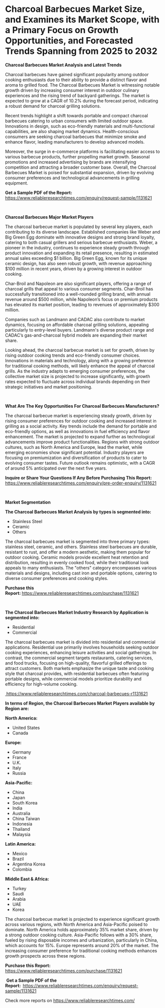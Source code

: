 <p><h1>Charcoal Barbecues Market Size, and Examines its Market Scope, with a Primary Focus on Growth Opportunities, and Forecasted Trends Spanning from 2025 to 2032</h1></p><p><strong>Charcoal Barbecues Market Analysis and Latest Trends</strong></p>
<p><p>Charcoal barbecues have gained significant popularity among outdoor cooking enthusiasts due to their ability to provide a distinct flavor and aroma to grilled food. The Charcoal Barbecues Market is witnessing notable growth driven by increasing consumer interest in outdoor culinary experiences and the rising trend of backyard gatherings. The market is expected to grow at a CAGR of 10.2% during the forecast period, indicating a robust demand for charcoal grilling solutions.</p><p>Recent trends highlight a shift towards portable and compact charcoal barbecues catering to urban consumers with limited outdoor space. Innovations in design, such as eco-friendly materials and multi-functional capabilities, are also shaping market dynamics. Health-conscious consumers are seeking charcoal barbecues that minimize smoke and enhance flavor, leading manufacturers to develop advanced models.</p><p>Moreover, the surge in e-commerce platforms is facilitating easier access to various barbecue products, further propelling market growth. Seasonal promotions and increased advertising by brands are intensifying competition and attracting a broader customer base. Overall, the Charcoal Barbecues Market is poised for substantial expansion, driven by evolving consumer preferences and technological advancements in grilling equipment.</p></p>
<p><strong>Get a Sample PDF of the Report:&nbsp;</strong> <a href="https://www.reliableresearchtimes.com/enquiry/request-sample/1131621?utm_campaign=2218&utm_medium=2&utm_source=Github&utm_content=ia&utm_term=28022025&utm_id=charcoal-barbecues">https://www.reliableresearchtimes.com/enquiry/request-sample/1131621</a></p>
<p>&nbsp;</p>
<p><strong>Charcoal Barbecues Major Market Players</strong></p>
<p><p>The charcoal barbecue market is populated by several key players, each contributing to its diverse landscape. Established companies like Weber and Big Green Egg dominate with innovative designs and strong brand loyalty, catering to both casual grillers and serious barbecue enthusiasts. Weber, a pioneer in the industry, continues to experience steady growth through product innovation and expanding its retail presence, resulting in estimated annual sales exceeding $1 billion. Big Green Egg, known for its unique ceramic design, has also seen robust growth, with revenue approaching $100 million in recent years, driven by a growing interest in outdoor cooking.</p><p>Char-Broil and Napoleon are also significant players, offering a range of charcoal grills that appeal to various consumer segments. Char-Broil has successfully transitioned into a well-rounded grilling brand, with annual revenue around $500 million, while Napoleon’s focus on premium products has elevated its market position, leading to revenues of approximately $300 million.</p><p>Companies such as Landmann and CADAC also contribute to market dynamics, focusing on affordable charcoal grilling solutions, appealing particularly to entry-level buyers. Landmann's diverse product range and CADAC’s gas-and-charcoal hybrid models are expanding their market share.</p><p>Looking ahead, the charcoal barbecue market is set for growth, driven by rising outdoor cooking trends and eco-friendly consumer choices. Innovations in materials and technology, along with a growing preference for traditional cooking methods, will likely enhance the appeal of charcoal grills. As the industry adapts to emerging consumer preferences, the collective market size is projected to increase significantly, with growth rates expected to fluctuate across individual brands depending on their strategic initiatives and market positioning.</p></p>
<p>&nbsp;</p>
<p><strong>What Are The Key Opportunities For Charcoal Barbecues Manufacturers?</strong></p>
<p><p>The charcoal barbecue market is experiencing steady growth, driven by rising consumer preferences for outdoor cooking and increased interest in grilling as a social activity. Key trends include the demand for portable and eco-friendly options, as well as innovations in fuel efficiency and flavor enhancement. The market is projected to expand further as technological advancements improve product functionalities. Regions with strong outdoor cultures, such as North America and Europe, lead the market, while emerging economies show significant potential. Industry players are focusing on premiumization and diversification of products to cater to evolving consumer tastes. Future outlook remains optimistic, with a CAGR of around 5% anticipated over the next five years.</p></p>
<p><strong>Inquire or Share Your Questions If Any Before Purchasing This Report:</strong> <a href="https://www.reliableresearchtimes.com/enquiry/pre-order-enquiry/1131621?utm_campaign=2218&utm_medium=2&utm_source=Github&utm_content=ia&utm_term=28022025&utm_id=charcoal-barbecues">https://www.reliableresearchtimes.com/enquiry/pre-order-enquiry/1131621</a></p>
<p>&nbsp;</p>
<p><strong>Market Segmentation</strong></p>
<p><strong>The Charcoal Barbecues Market Analysis by types is segmented into:</strong></p>
<p><ul><li>Stainless Steel</li><li>Ceramic</li><li>Others</li></ul></p>
<p><p>The charcoal barbecues market is segmented into three primary types: stainless steel, ceramic, and others. Stainless steel barbecues are durable, resistant to rust, and offer a modern aesthetic, making them popular for outdoor cooking. Ceramic models provide excellent heat retention and distribution, resulting in evenly cooked food, while their traditional look appeals to many enthusiasts. The "others" category encompasses various materials and designs, including cast iron and portable options, catering to diverse consumer preferences and cooking styles.</p></p>
<p><strong>Purchase this Report:&nbsp;</strong><a href="https://www.reliableresearchtimes.com/purchase/1131621?utm_campaign=2218&utm_medium=2&utm_source=Github&utm_content=ia&utm_term=28022025&utm_id=charcoal-barbecues">https://www.reliableresearchtimes.com/purchase/1131621</a></p>
<p>&nbsp;</p>
<p><strong>The Charcoal Barbecues Market Industry Research by Application is segmented into:</strong></p>
<p><ul><li>Residential</li><li>Commercial</li></ul></p>
<p><p>The charcoal barbecues market is divided into residential and commercial applications. Residential use primarily involves households seeking outdoor cooking experiences, enhancing leisure activities and social gatherings. In contrast, the commercial segment targets restaurants, catering services, and food trucks, focusing on high-quality, flavorful grilled offerings to attract customers. Both markets emphasize the unique taste and cooking style that charcoal provides, with residential barbecues often featuring portable designs, while commercial models prioritize durability and efficiency for high-volume cooking.</p></p>
<p><a href="https://www.reliableresearchtimes.com/charcoal-barbecues-r1131621?utm_campaign=2218&utm_medium=2&utm_source=Github&utm_content=ia&utm_term=28022025&utm_id=charcoal-barbecues">&nbsp;https://www.reliableresearchtimes.com/charcoal-barbecues-r1131621</a></p>
<p><strong>In terms of Region, the Charcoal Barbecues Market Players available by Region are:</strong></p>
<p>
    <p> <strong> North America: </strong>
        <ul>
            <li>United States</li>
            <li>Canada</li>
        </ul>
        </p> 
    <p> <strong> Europe: </strong>
        <ul>
            <li>Germany</li>
            <li>France</li>
            <li>U.K.</li>
            <li>Italy</li>
            <li>Russia</li>
        </ul>
        </p> 
    <p> <strong> Asia-Pacific: </strong>
        <ul>
            <li>China</li>
            <li>Japan</li>
            <li>South Korea</li>
            <li>India</li>
            <li>Australia</li>
            <li>China Taiwan</li>
            <li>Indonesia</li>
            <li>Thailand</li>
            <li>Malaysia</li>
        </ul>
        </p> 
    <p> <strong> Latin America: </strong>
        <ul>
            <li>Mexico</li>
            <li>Brazil</li>
            <li>Argentina Korea</li>
            <li>Colombia</li>
        </ul>
        </p> 
    <p> <strong> Middle East & Africa: </strong>
        <ul>
            <li>Turkey</li>
            <li>Saudi</li>
            <li>Arabia</li>
            <li>UAE</li>
            <li>Korea</li>
        </ul>
    </p>
    </p>
<p><p>The charcoal barbecue market is projected to experience significant growth across various regions, with North America and Asia-Pacific poised to dominate. North America holds approximately 35% market share, driven by a strong outdoor cooking culture. Asia-Pacific follows with a 30% share, fueled by rising disposable incomes and urbanization, particularly in China, which accounts for 15%. Europe represents around 20% of the market. The increasing consumer preference for traditional cooking methods enhances growth prospects across these regions.</p></p>
<p><strong>Purchase this Report: </strong><a href="https://www.reliableresearchtimes.com/purchase/1131621?utm_campaign=2218&utm_medium=2&utm_source=Github&utm_content=ia&utm_term=28022025&utm_id=charcoal-barbecues">https://www.reliableresearchtimes.com/purchase/1131621</a></p>
<p>&nbsp;<strong>Get a Sample PDF of the Report:&nbsp;&nbsp;</strong><a href="https://www.reliableresearchtimes.com/enquiry/request-sample/1131621?utm_campaign=2218&utm_medium=2&utm_source=Github&utm_content=ia&utm_term=28022025&utm_id=charcoal-barbecues">https://www.reliableresearchtimes.com/enquiry/request-sample/1131621</a></p>
<p><strong></strong></p>
<p>Check more reports on <a href="https://www.reliableresearchtimes.com/?utm_campaign=2218&utm_medium=2&utm_source=Github&utm_content=ia&utm_term=28022025&utm_id=charcoal-barbecues">https://www.reliableresearchtimes.com/</a></p>